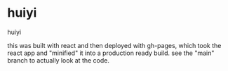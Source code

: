 # huiyi
huiyi

this was built with react and then deployed with gh-pages, which took the react app and "minified" it into a production ready build. see the "main" branch to actually look at the code.
